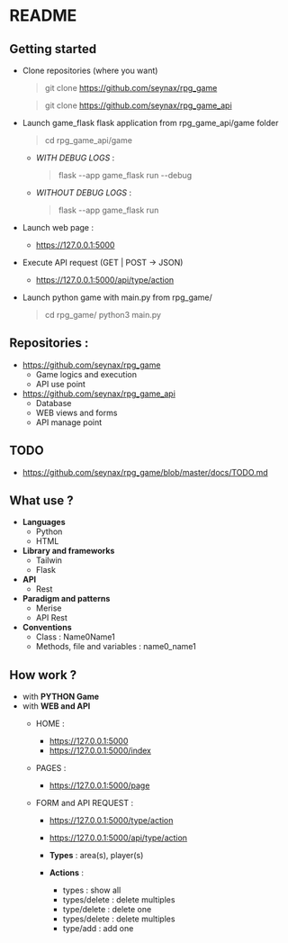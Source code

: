 # README

## __Getting started__

 - Clone repositories (where you want)
   > git clone https://github.com/seynax/rpg_game
   
   > git clone https://github.com/seynax/rpg_game_api

 - Launch game_flask flask application from rpg_game_api/game folder
   > cd rpg_game_api/game

   - *WITH DEBUG LOGS* :
     > flask --app game_flask run --debug

   - *WITHOUT DEBUG LOGS* :
     > flask --app game_flask run

 - Launch web page :
   - https://127.0.0.1:5000

 - Execute API request (GET | POST -> JSON)
   - https://127.0.0.1:5000/api/type/action

 - Launch python game with main.py from rpg_game/
   > cd rpg_game/
   > python3 main.py

## __Repositories__ :

- https://github.com/seynax/rpg_game
  - Game logics and execution
  - API use point
- https://github.com/seynax/rpg_game_api
  - Database
  - WEB views and forms
  - API manage point

## __TODO__

 - https://github.com/seynax/rpg_game/blob/master/docs/TODO.md

## __What use ?__
- __Languages__
  - Python
  - HTML
- __Library and frameworks__
  - Tailwin
  - Flask
- __API__
  - Rest
- __Paradigm and patterns__
  - Merise
  - API Rest
- __Conventions__
  - Class : Name0Name1
  - Methods, file and variables : name0_name1

## __How work ?__
- with __PYTHON Game__
- with __WEB and API__
  - HOME :
    - https://127.0.0.1:5000
    - https://127.0.0.1:5000/index

  - PAGES :
    - https://127.0.0.1:5000/page

  - FORM and API REQUEST :
    - https://127.0.0.1:5000/type/action
    - https://127.0.0.1:5000/api/type/action

    - __Types__ : area(s), player(s)
    - __Actions__ :
      - types               : show all
      - types/delete : delete multiples
      - type/delete   : delete one
      - types/delete : delete multiples
      - type/add        : add one
